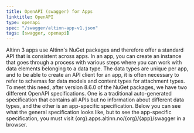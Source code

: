 ```yaml
---
title: OpenAPI (swagger) for Apps
linktitle: OpenAPI
type: openapi
spec: "/swagger/altinn-app-v1.json"
tags: [swagger, openapi]
---
```


Altinn 3 apps use Altinn's NuGet packages and therefore offer a standard API that is consistent across apps. In an app, you can create an instance that goes through a process with various steps where you can work with data elements belonging to a data type. The data types are unique per app, and to be able to create an API client for an app, it is often necessary to refer to schemas for data models and content types for attachment types. To meet this need, after version 8.6.0 of the NuGet packages, we have two different OpenAPI specifications. One is a traditional auto-generated specification that contains all APIs but no information about different data types, and the other is an app-specific specification. Below you can see what the general specification looks like, but to see the app-specific specification, you must visit {org}.apps.altinn.no/{org}/{app}/swagger in a browser.